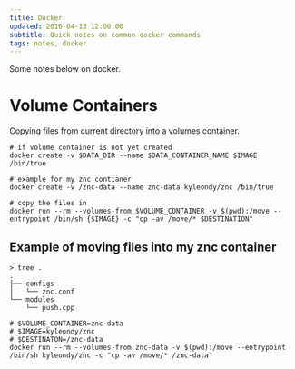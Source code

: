 ```yaml
---
title: Docker
updated: 2016-04-13 12:00:00
subtitle: Quick notes on common docker commands
tags: notes, docker
---
```


Some notes below on docker.

# Volume Containers

Copying files from current directory into a volumes container.

```{.bash}
# if volume container is not yet created
docker create -v $DATA_DIR --name $DATA_CONTAINER_NAME $IMAGE /bin/true

# example for my znc contianer
docker create -v /znc-data --name znc-data kyleondy/znc /bin/true

# copy the files in
docker run --rm --volumes-from $VOLUME_CONTAINER -v $(pwd):/move --entrypoint /bin/sh {$IMAGE} -c "cp -av /move/* $DESTINATION"
```

## Example of moving files into my znc container

```{.bash}
> tree .
.
├── configs
│   └── znc.conf
└── modules
    └── push.cpp

# $VOLUME_CONTAINER=znc-data
# $IMAGE=kyleondy/znc
# $DESTINATON=/znc-data
docker run --rm --volumes-from znc-data -v $(pwd):/move --entrypoint /bin/sh kyleondy/znc -c "cp -av /move/* /znc-data"
```
